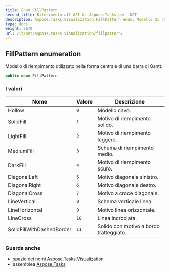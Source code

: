 ```yaml
---
title: Enum FillPattern
second_title: Riferimento all'API di Aspose.Tasks per .NET
description: Aspose.Tasks.Visualization.FillPattern enum. Modello di riempimento utilizzato nella forma centrale di una barra di Gantt.
type: docs
weight: 2670
url: /it/net/aspose.tasks.visualization/fillpattern/
---
```

## FillPattern enumeration

Modello di riempimento utilizzato nella forma centrale di una barra di Gantt.

```csharp
public enum FillPattern
```

### I valori

| Nome | Valore | Descrizione |
| --- | --- | --- |
| Hollow | `0` | Modello cavo. |
| SolidFill | `1` | Motivo di riempimento solido. |
| LightFill | `2` | Motivo di riempimento leggero. |
| MediumFill | `3` | Schema di riempimento medio. |
| DarkFill | `4` | Motivo di riempimento scuro. |
| DiagonalLeft | `5` | Motivo diagonale sinistro. |
| DiagonalRight | `6` | Motivo diagonale destro. |
| DiagonalCross | `7` | Motivo a croce diagonale. |
| LineVertical | `8` | Schema verticale linea. |
| LineHorizontal | `9` | Motivo linea orizzontale. |
| LineCross | `10` | Linea incrociata. |
| SolidFillWithDashedBorder | `11` | Solido con motivo a bordo tratteggiato. |

### Guarda anche

* spazio dei nomi [Aspose.Tasks.Visualization](../../aspose.tasks.visualization/)
* assemblea [Aspose.Tasks](../../)


